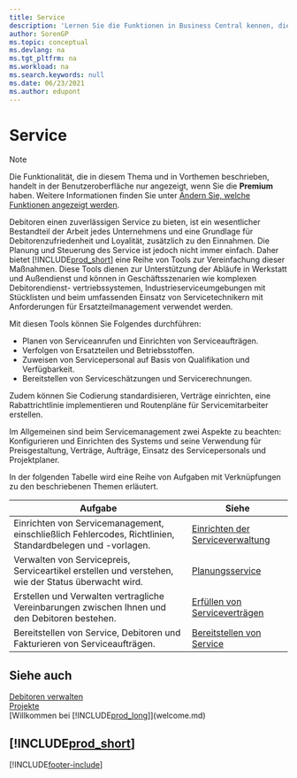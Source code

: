 ```yaml
---
title: Service
description: 'Lernen Sie die Funktionen in Business Central kennen, die für die Verwaltung und Nachverfolgung von Dienstleistungen zur Unterstützung von Werkstatt- und Außendienstvorgängen entwickelt wurden.'
author: SorenGP
ms.topic: conceptual
ms.devlang: na
ms.tgt_pltfrm: na
ms.workload: na
ms.search.keywords: null
ms.date: 06/23/2021
ms.author: edupont
---
```

# Service
> [!NOTE]
> Die Funktionalität, die in diesem Thema und in Vorthemen beschrieben, handelt in der Benutzeroberfläche nur angezeigt, wenn Sie die **Premium** haben. Weitere Informationen finden Sie unter [Ändern Sie, welche Funktionen angezeigt werden](ui-experiences.md).

Debitoren einen zuverlässigen Service zu bieten, ist ein wesentlicher Bestandteil der Arbeit jedes Unternehmens und eine Grundlage für Debitorenzufriedenheit und Loyalität, zusätzlich zu den Einnahmen. Die Planung und Steuerung des Service ist jedoch nicht immer einfach. Daher bietet [!INCLUDE[prod_short](includes/prod_short.md)] eine Reihe von Tools zur Vereinfachung dieser Maßnahmen. Diese Tools dienen zur Unterstützung der Abläufe in Werkstatt und Außendienst und können in Geschäftsszenarien wie komplexen Debitorendienst- vertriebssystemen, Industrieserviceumgebungen mit Stücklisten und beim umfassenden Einsatz von Servicetechnikern mit Anforderungen für Ersatzteilmanagement verwendet werden.  

 Mit diesen Tools können Sie Folgendes durchführen:  

* Planen von Serviceanrufen und Einrichten von Serviceaufträgen.  
* Verfolgen von Ersatzteilen und Betriebsstoffen.  
* Zuweisen von Servicepersonal auf Basis von Qualifikation und Verfügbarkeit.  
* Bereitstellen von Serviceschätzungen und Servicerechnungen.  

Zudem können Sie Codierung standardisieren, Verträge einrichten, eine Rabattrichtlinie implementieren und Routenpläne für Servicemitarbeiter erstellen.  

Im Allgemeinen sind beim Servicemanagement zwei Aspekte zu beachten: Konfigurieren und Einrichten des Systems und seine Verwendung für Preisgestaltung, Verträge, Aufträge, Einsatz des Servicepersonals und Projektplaner.  

In der folgenden Tabelle wird eine Reihe von Aufgaben mit Verknüpfungen zu den beschriebenen Themen erläutert.   

|**Aufgabe**|**Siehe**|  
|------------|-------------|  
|Einrichten von Servicemanagement, einschließlich Fehlercodes, Richtlinien, Standardbelegen und -vorlagen.|[Einrichten der Serviceverwaltung](service-setup-service.md)|  
|Verwalten von Servicepreis, Serviceartikel erstellen und verstehen, wie der Status überwacht wird.|[Planungsservice](service-plan-service.md)|  
|Erstellen und Verwalten vertragliche Vereinbarungen zwischen Ihnen und den Debitoren bestehen.|[Erfüllen von Serviceverträgen](service-fulfill-service-contracts.md)|  
|Bereitstellen von Service, Debitoren und Fakturieren von Serviceaufträgen.|[Bereitstellen von Service](service-deliver-service.md)|  

## Siehe auch  
[Debitoren verwalten](receivables-manage-receivables.md)   
[Projekte](projects-how-create-jobs.md)   
[Willkommen bei [!INCLUDE[prod_long](includes/prod_long.md)]](welcome.md)

## [!INCLUDE[prod_short](includes/free_trial_md.md)]  


[!INCLUDE[footer-include](includes/footer-banner.md)]